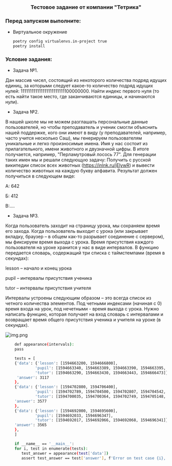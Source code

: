 
  <h3 align="center">Тестовое задание от компании "Тетрика"</h3>


### Перед запуском выполните:

* Виртуальное окружение
  ```sh
  poetry config virtualenvs.in-project true
  poetry install
  ```
### Условие задания:
* Задача №1.

Дан массив чисел, состоящий из некоторого количества подряд идущих единиц, за которыми следует
какое-то количество подряд идущих нулей: 111111111111111111111111100000000. Найти индекс первого нуля
(то есть найти такое место, где заканчиваются единицы, и начинаются нули).


* Задача №2.

В нашей школе мы не можем разглашать персональные данные пользователей, но чтобы преподаватель
и ученик смогли объяснить нашей поддержке, кого они имеют в виду (у преподавателей, например,
часто учится несколько Саш), мы генерируем пользователям уникальные и легко произносимые имена.
Имя у нас состоит из прилагательного, имени животного и двузначной цифры. В итоге получается,
например, "Перламутровый лосось 77". Для генерации таких имен мы и решали следующую задачу:
Получить с русской википедии список всех животных (https://inlnk.ru/jElywR) и вывести количество
животных на каждую букву алфавита. Результат должен получиться в следующем виде:

А: 642

Б: 412

В:....


* Задача №3.

Когда пользователь заходит на страницу урока, мы сохраняем время его захода. Когда пользователь
выходит с урока (или закрывает вкладку, браузер – в общем как-то разрывает соединение с сервером),
мы фиксируем время выхода с урока. Время присутствия каждого пользователя на уроке хранится у нас
в виде интервалов. В функцию передается словарь, содержащий три списка с таймстемпами (время в секундах):

lesson – начало и конец урока

pupil – интервалы присутствия ученика

tutor – интервалы присутствия учителя

Интервалы устроены следующим образом – это всегда список из четного количества элементов.
Под четными индексами (начиная с 0) время входа на урок, под нечетными - время выхода с урока.
Нужно написать функцию, которая получает на вход словарь с интервалами и возвращает время общего
присутствия ученика и учителя на уроке (в секундах).

![img.png](img.png)

```sh
    def appearance(intervals):
    pass

    tests = [
    {'data': {'lesson': [1594663200, 1594666800],
             'pupil': [1594663340, 1594663389, 1594663390, 1594663395, 1594663396, 1594666472],
             'tutor': [1594663290, 1594663430, 1594663443, 1594666473]},
     'answer': 3117
    },
    {'data': {'lesson': [1594702800, 1594706400],
             'pupil': [1594702789, 1594704500, 1594702807, 1594704542, 1594704512, 1594704513, 1594704564, 1594705150, 1594704581, 1594704582, 1594704734, 1594705009, 1594705095, 1594705096, 1594705106, 1594706480, 1594705158, 1594705773, 1594705849, 1594706480, 1594706500, 1594706875, 1594706502, 1594706503, 1594706524, 1594706524, 1594706579, 1594706641],
             'tutor': [1594700035, 1594700364, 1594702749, 1594705148, 1594705149, 1594706463]},
    'answer': 3577
    },
    {'data': {'lesson': [1594692000, 1594695600],
             'pupil': [1594692033, 1594696347],
             'tutor': [1594692017, 1594692066, 1594692068, 1594696341]},
    'answer': 3565
    },
    ]

    if __name__ == '__main__':
    for i, test in enumerate(tests):
       test_answer = appearance(test['data'])
       assert test_answer == test['answer'], f'Error on test case {i}, got {test_answer}, expected {test["answer"]}'
```
